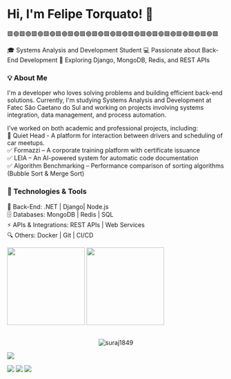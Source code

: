   # Hi, I'm Felipe Torquato! 👋
 🟩🟢🟩🟢🟩🟢🟩🟢🟩🟢🟩🟢🟩🟢🟩🟢🟩🟢🟩🟢🟩🟢🟩🟢🟩🟢🟩🟢🟩🟢🟩🟢🟩🟢🟩

🎓 Systems Analysis and Development Student
💻 Passionate about Back-End Development
🚀 Exploring Django, MongoDB, Redis, and REST APIs

### 💡 About Me

I'm a developer who loves solving problems and building efficient back-end solutions. Currently, I'm studying Systems Analysis and Development at Fatec São Caetano do Sul and working on projects involving systems integration, data management, and process automation.

I've worked on both academic and professional projects, including:<br>
🚧 Quiet Head - A platform for interaction between drivers and scheduling of car meetups. <br>
✅ Formazzi – A corporate training platform with certificate issuance<br>
✅ LEIA – An AI-powered system for automatic code documentation<br>
✅ Algorithm Benchmarking – Performance comparison of sorting algorithms (Bubble Sort & Merge Sort)<br>

### 🔧 Technologies & Tools
💾 Back-End: .NET | Django| Node.js <br>
🗄️ Databases: MongoDB | Redis | SQL <br>
⚡ APIs & Integrations: REST APIs | Web Services<br>
🔍 Others: Docker | Git | CI/CD<br>

<p>
  <img src="https://github-readme-stats.vercel.app/api/top-langs/?username=felpsts&layout=compact&theme=github_dark&text_color=FFFFFF&border_color=00FF00&title_color=00FF00" height="180px"/>
  <img src="https://github-readme-streak-stats.herokuapp.com?user=FELPSTS&theme=github-dark&text_color=00FF00&border_color=00FF00" height="180px"/>
</p>


  
##
<p  align="center"> <img src="https://komarev.com/ghpvc/?username=FELPSTS1849&label=Profile%20views&color=008000&style=flat" alt="suraj1849" /> </p>


<img src="https://skillicons.dev/icons?i=,nodejs,python,flask,typescript,c,dotnet,java,nextjs,mysql,mongodb,django,redis,dart," /><br>

<div> 
 <a href="https://discord.gg/Felpst#7547" target="_blank"><img src="https://img.shields.io/badge/Discord-7289DA?style=for-the-badge&logo=discord&logoColor=white" target="_blank"></a> 
  <a href = "mailto:macleimotog0@gmail.com"><img src="https://img.shields.io/badge/-Gmail-%23333?style=for-the-badge&logo=gmail&logoColor=white" target="_blank"></a>
  <a href="https://www.linkedin.com/in/felipe-torquato-3a037b206/" target="_blank"><img src="https://img.shields.io/badge/-LinkedIn-%230077B5?style=for-the-badge&logo=linkedin&logoColor=white" target="_blank"></a> 
</div>
